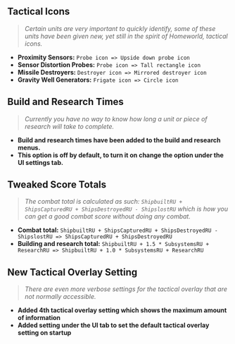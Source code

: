 ## Tactical Icons
> *Certain units are very important to quickly identify, some of these units have been given new, yet still in the spirit of Homeworld, tactical icons.*
* **Proximity Sensors:** `Probe icon => Upside down probe icon`
* **Sensor Distortion Probes:** `Probe icon => Tall rectangle icon`
* **Missile Destroyers:** `Destroyer icon => Mirrored destroyer icon`
* **Gravity Well Generators:** `Frigate icon => Circle icon`

## Build and Research Times
> *Currently you have no way to know how long a unit or piece of research will take to complete.*
* **Build and research times have been added to the build and research menus.**
* **This option is off by default, to turn it on change the option under the UI settings tab.**

## Tweaked Score Totals
> *The combat total is calculated as such: `ShipbuiltRU + ShipsCapturedRU + ShipsDestroyedRU - ShipslostRU` which is how you can get a good combat score without doing any combat.*
* **Combat total:** `ShipbuiltRU + ShipsCapturedRU + ShipsDestroyedRU - ShipslostRU => ShipsCapturedRU + ShipsDestroyedRU`
* **Building and research total:** `ShipbuiltRU + 1.5 * SubsystemsRU + ResearchRU => ShipbuiltRU + 1.0 * SubsystemsRU + ResearchRU`

## New Tactical Overlay Setting
> *There are even more verbose settings for the tactical overlay that are not normally accessible.*
* **Added 4th tactical overlay setting which shows the maximum amount of information**
* **Added setting under the UI tab to set the default tactical overlay setting on startup**
